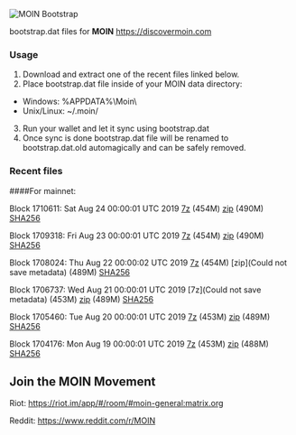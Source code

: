 ![MOIN Bootstrap](https://i.imgur.com/KjM1jMp.jpg)

bootstrap.dat files for **MOIN** https://discovermoin.com

### Usage

1. Download and extract one of the recent files linked below.
2. Place bootstrap.dat file inside of your MOIN data directory:
 - Windows: %APPDATA%\Moin\
 - Unix/Linux: ~/.moin/
3. Run your wallet and let it sync using bootstrap.dat
4. Once sync is done bootstrap.dat file will be renamed to bootstrap.dat.old automagically and can be safely removed.


### Recent files

####For mainnet:

Block 1710611: Sat Aug 24 00:00:01 UTC 2019 [7z](https://transfer.sh/sJWys/bootstrap.dat.20190824.7z) (454M) [zip](https://transfer.sh/LFv6W/bootstrap.dat.20190824.zip) (490M) [SHA256](https://transfer.sh/Rqnv4/sha256.txt)

Block 1709318: Fri Aug 23 00:00:01 UTC 2019 [7z](https://transfer.sh/ORhIq/bootstrap.dat.20190823.7z) (454M) [zip](https://transfer.sh/1551kr/bootstrap.dat.20190823.zip) (490M) [SHA256](https://transfer.sh/A3ETJ/sha256.txt)

Block 1708024: Thu Aug 22 00:00:02 UTC 2019 [7z]() (454M) [zip](Could not save metadata) (489M) [SHA256](https://transfer.sh/Yf45r/sha256.txt)

Block 1706737: Wed Aug 21 00:00:01 UTC 2019 [7z](Could not save metadata) (453M) [zip]() (489M) [SHA256]()

Block 1705460: Tue Aug 20 00:00:01 UTC 2019 [7z](https://transfer.sh/dvKRA/bootstrap.dat.20190820.7z) (453M) [zip](https://transfer.sh/fdUuO/bootstrap.dat.20190820.zip) (489M) [SHA256](https://transfer.sh/ZgYcB/sha256.txt)

Block 1704176: Mon Aug 19 00:00:01 UTC 2019 [7z](https://transfer.sh/CNma1/bootstrap.dat.20190819.7z) (453M) [zip](https://transfer.sh/wPqfX/bootstrap.dat.20190819.zip) (488M) [SHA256](https://transfer.sh/ZS9vJ/sha256.txt)

## Join the MOIN Movement

Riot: https://riot.im/app/#/room/#moin-general:matrix.org

Reddit: https://www.reddit.com/r/MOIN

